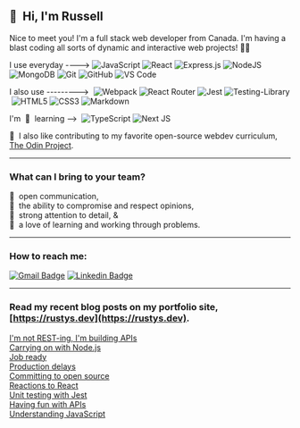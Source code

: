 ## 👋&nbsp; Hi, I'm Russell

Nice to meet you! I'm a full stack web developer from Canada. I'm having a blast coding all sorts of dynamic and interactive web projects! 🚀😃  


I use everyday ---->&nbsp;![JavaScript](https://img.shields.io/badge/-JavaScript-black?style=plastic&logo=javascript)&nbsp;![React](https://img.shields.io/badge/-React-black?style=plastic&logo=react)&nbsp;![Express.js](https://img.shields.io/badge/express.js-%23404d59.svg?style=plastic&logo=express&logoColor=%2361DAFB)&nbsp;![NodeJS](https://img.shields.io/badge/node.js-6DA55F?style=plastic&logo=node.js&logoColor=white)&nbsp;![MongoDB](https://img.shields.io/badge/MongoDB-%234ea94b.svg?style=plastic&logo=mongodb&logoColor=white)&nbsp;![Git](https://img.shields.io/badge/-Git-black?style=plastic&logo=git)&nbsp;![GitHub](https://img.shields.io/badge/-GitHub-181717?style=plastic&logo=github)&nbsp;![VS Code](https://img.shields.io/badge/-VS%20Code-007ACC?style=plastic&logo=visual-studio-code)

I also use --------->&nbsp;&nbsp;![Webpack](https://img.shields.io/badge/webpack-%238DD6F9.svg?style=plastic&logo=webpack&logoColor=black)&nbsp;![React Router](https://img.shields.io/badge/React_Router-CA4245?style=plastic&logo=react-router&logoColor=white)&nbsp;![Jest](https://img.shields.io/badge/-jest-%23C21325?style=plastic&logo=jest&logoColor=white)&nbsp;![Testing-Library](https://img.shields.io/badge/-TestingLibrary-%23E33332?style=plastic&logo=testing-library&logoColor=white)&nbsp;![HTML5](https://img.shields.io/badge/-HTML5-E34F26?style=plastic&logo=html5&logoColor=white)&nbsp;![CSS3](https://img.shields.io/badge/-CSS3-1572B6?style=plastic&logo=css3)&nbsp;![Markdown](https://img.shields.io/badge/markdown-%23000000.svg?style=plastic&logo=markdown&logoColor=white)

I'm &nbsp;🌱&nbsp; learning -->&nbsp;&nbsp;![TypeScript](https://img.shields.io/badge/typescript-%23007ACC.svg?style=plastic&logo=typescript&logoColor=white)&nbsp;![Next JS](https://img.shields.io/badge/Next-black?style=plastic&logo=next.js&logoColor=white)

🙌&nbsp; I also like contributing to my favorite open-source webdev curriculum, [The Odin Project](https://github.com/TheOdinProject).  

-----

### What can I bring to your team?

📡 &nbsp;open communication,  
🤝 &nbsp;the ability to compromise and respect opinions,  
👀 &nbsp;strong attention to detail, &  
🧩 &nbsp;a love of learning and working through problems.

-----


### How to reach me:

[![Gmail Badge](https://img.shields.io/badge/-russ.salonen@gmail.com-c14438?style=plastic&logo=Gmail&logoColor=white&link=mailto:russ.salonen@gmail.com)](mailto:russ.salonen@gmail.com)&nbsp;[![Linkedin Badge](https://img.shields.io/badge/-Russell_Salonen-blue?style=plastic&logo=Linkedin&logoColor=white&link=https://www.linkedin.com/in/russell-salonen-721513216/)](https://www.linkedin.com/in/russell-salonen-721513216/)


-----

### Read my recent blog posts on my portfolio site, [https://rustys.dev](https://rustys.dev).  

[I'm not REST-ing, I'm building APIs](https://rustys.dev/2022/02/17/not-resting-building-apis.html)  
[Carrying on with Node.js](https://rustys.dev/2022/01/17/carrying-on-with-node.html)  
[Job ready](https://rustys.dev/2022/01/09/job-ready.html)  
[Production delays](https://rustys.dev/2021/12/29/production-delays.html)  
[Committing to open source](https://rustys.dev/2021/12/13/committing-to-open-source.html)  
[Reactions to React](https://rustys.dev/2021/11/13/reactions-to-react.html)  
[Unit testing with Jest](https://rustys.dev/2021/10/18/unit-testing-with-jest.html)  
[Having fun with APIs](https://rustys.dev/2021/10/05/having-fun-with-apis.html)  
[Understanding JavaScript](https://rustys.dev/2021/09/11/understanding-javascript.html)
